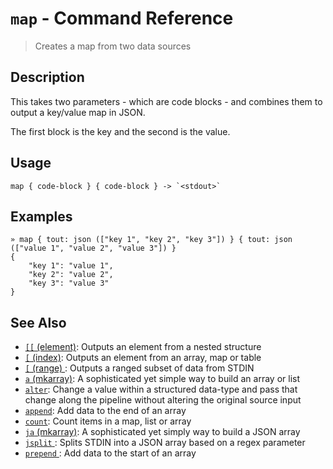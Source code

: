 # `map` - Command Reference

> Creates a map from two data sources

## Description

This takes two parameters - which are code blocks - and combines them to output a key/value map in JSON.

The first block is the key and the second is the value.

## Usage

    map { code-block } { code-block } -> `<stdout>`

## Examples

    » map { tout: json (["key 1", "key 2", "key 3"]) } { tout: json (["value 1", "value 2", "value 3"]) }
    {
        "key 1": "value 1",
        "key 2": "value 2",
        "key 3": "value 3"
    }

## See Also

- [`[[` (element)](../commands/element.md):
  Outputs an element from a nested structure
- [`[` (index)](../commands/index.md):
  Outputs an element from an array, map or table
- [`[` (range) ](../commands/range.md):
  Outputs a ranged subset of data from STDIN
- [`a` (mkarray)](../commands/a.md):
  A sophisticated yet simple way to build an array or list
- [`alter`](../commands/alter.md):
  Change a value within a structured data-type and pass that change along the pipeline without altering the original source input
- [`append`](../commands/append.md):
  Add data to the end of an array
- [`count`](../commands/count.md):
  Count items in a map, list or array
- [`ja` (mkarray)](../commands/ja.md):
  A sophisticated yet simply way to build a JSON array
- [`jsplit` ](../commands/jsplit.md):
  Splits STDIN into a JSON array based on a regex parameter
- [`prepend` ](../commands/prepend.md):
  Add data to the start of an array
